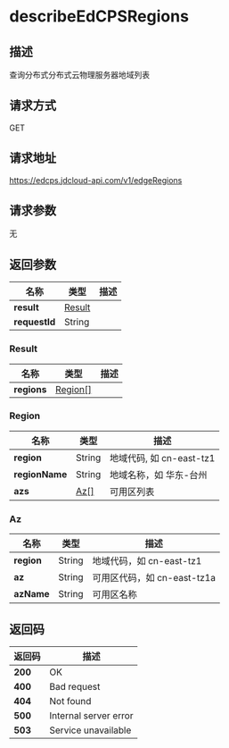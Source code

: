# describeEdCPSRegions


## 描述
查询分布式分布式云物理服务器地域列表

## 请求方式
GET

## 请求地址
https://edcps.jdcloud-api.com/v1/edgeRegions


## 请求参数
无


## 返回参数
|名称|类型|描述|
|---|---|---|
|**result**|[Result](#result)| |
|**requestId**|String| |

### <div id="Result">Result</div>
|名称|类型|描述|
|---|---|---|
|**regions**|[Region[]](#region)| |
### <div id="Region">Region</div>
|名称|类型|描述|
|---|---|---|
|**region**|String|地域代码, 如 cn-east-tz1|
|**regionName**|String|地域名称，如 华东-台州|
|**azs**|[Az[]](#az)|可用区列表|
### <div id="Az">Az</div>
|名称|类型|描述|
|---|---|---|
|**region**|String|地域代码，如 cn-east-tz1|
|**az**|String|可用区代码，如 cn-east-tz1a|
|**azName**|String|可用区名称|

## 返回码
|返回码|描述|
|---|---|
|**200**|OK|
|**400**|Bad request|
|**404**|Not found|
|**500**|Internal server error|
|**503**|Service unavailable|
